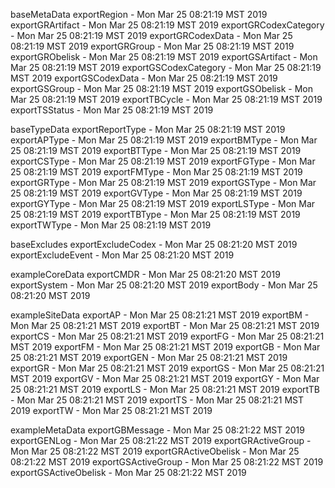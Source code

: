 

baseMetaData
exportRegion - Mon Mar 25 08:21:19 MST 2019
exportGRArtifact - Mon Mar 25 08:21:19 MST 2019
exportGRCodexCategory - Mon Mar 25 08:21:19 MST 2019
exportGRCodexData - Mon Mar 25 08:21:19 MST 2019
exportGRGroup - Mon Mar 25 08:21:19 MST 2019
exportGRObelisk - Mon Mar 25 08:21:19 MST 2019
exportGSArtifact - Mon Mar 25 08:21:19 MST 2019
exportGSCodexCategory - Mon Mar 25 08:21:19 MST 2019
exportGSCodexData - Mon Mar 25 08:21:19 MST 2019
exportGSGroup - Mon Mar 25 08:21:19 MST 2019
exportGSObelisk - Mon Mar 25 08:21:19 MST 2019
exportTBCycle - Mon Mar 25 08:21:19 MST 2019
exportTSStatus - Mon Mar 25 08:21:19 MST 2019

baseTypeData
exportReportType - Mon Mar 25 08:21:19 MST 2019
exportAPType - Mon Mar 25 08:21:19 MST 2019
exportBMType - Mon Mar 25 08:21:19 MST 2019
exportBTType - Mon Mar 25 08:21:19 MST 2019
exportCSType - Mon Mar 25 08:21:19 MST 2019
exportFGType - Mon Mar 25 08:21:19 MST 2019
exportFMType - Mon Mar 25 08:21:19 MST 2019
exportGRType - Mon Mar 25 08:21:19 MST 2019
exportGSType - Mon Mar 25 08:21:19 MST 2019
exportGVType - Mon Mar 25 08:21:19 MST 2019
exportGYType - Mon Mar 25 08:21:19 MST 2019
exportLSType - Mon Mar 25 08:21:19 MST 2019
exportTBType - Mon Mar 25 08:21:19 MST 2019
exportTWType - Mon Mar 25 08:21:19 MST 2019

baseExcludes
exportExcludeCodex - Mon Mar 25 08:21:20 MST 2019
exportExcludeEvent - Mon Mar 25 08:21:20 MST 2019

exampleCoreData
exportCMDR - Mon Mar 25 08:21:20 MST 2019
exportSystem - Mon Mar 25 08:21:20 MST 2019
exportBody - Mon Mar 25 08:21:20 MST 2019

exampleSiteData
exportAP - Mon Mar 25 08:21:21 MST 2019
exportBM - Mon Mar 25 08:21:21 MST 2019
exportBT - Mon Mar 25 08:21:21 MST 2019
exportCS - Mon Mar 25 08:21:21 MST 2019
exportFG - Mon Mar 25 08:21:21 MST 2019
exportFM - Mon Mar 25 08:21:21 MST 2019
exportGB - Mon Mar 25 08:21:21 MST 2019
exportGEN - Mon Mar 25 08:21:21 MST 2019
exportGR - Mon Mar 25 08:21:21 MST 2019
exportGS - Mon Mar 25 08:21:21 MST 2019
exportGV - Mon Mar 25 08:21:21 MST 2019
exportGY - Mon Mar 25 08:21:21 MST 2019
exportLS - Mon Mar 25 08:21:21 MST 2019
exportTB - Mon Mar 25 08:21:21 MST 2019
exportTS - Mon Mar 25 08:21:21 MST 2019
exportTW - Mon Mar 25 08:21:21 MST 2019

exampleMetaData
exportGBMessage - Mon Mar 25 08:21:22 MST 2019
exportGENLog - Mon Mar 25 08:21:22 MST 2019
exportGRActiveGroup - Mon Mar 25 08:21:22 MST 2019
exportGRActiveObelisk - Mon Mar 25 08:21:22 MST 2019
exportGSActiveGroup - Mon Mar 25 08:21:22 MST 2019
exportGSActiveObelisk - Mon Mar 25 08:21:22 MST 2019
